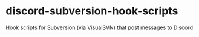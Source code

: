 # discord-subversion-hook-scripts
Hook scripts for Subversion (via VisualSVN) that post messages to Discord
